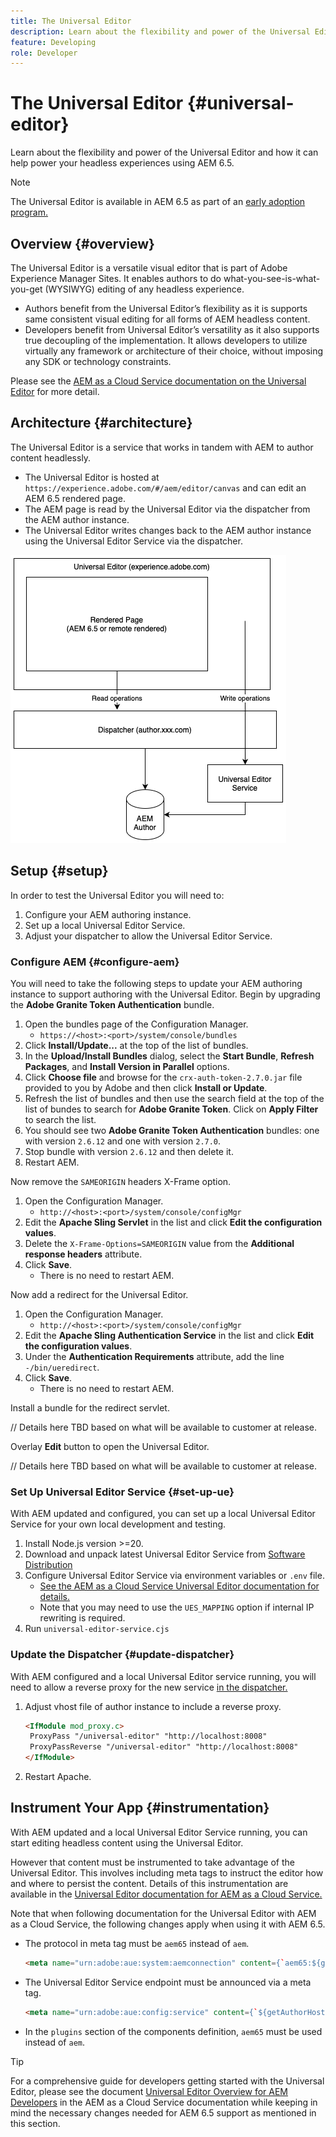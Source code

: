 ```yaml
---
title: The Universal Editor
description: Learn about the flexibility and power of the Universal Editor and how it can help power your headless experiences using AEM 6.5.
feature: Developing
role: Developer
---
```


# The Universal Editor {#universal-editor}

Learn about the flexibility and power of the Universal Editor and how it can help power your headless experiences using AEM 6.5.

>[!NOTE]
>
>The Universal Editor is available in AEM 6.5 as part of an [early adoption program.](/help/release-notes/release-notes.md#sites)

## Overview {#overview}

The Universal Editor is a versatile visual editor that is part of Adobe Experience Manager Sites. It enables authors to do what-you-see-is-what-you-get (WYSIWYG) editing of any headless experience.

* Authors benefit from the Universal Editor’s flexibility as it is supports same consistent visual editing for all forms of AEM headless content.
* Developers benefit from Universal Editor’s versatility as it also supports true decoupling of the implementation. It allows developers to utilize virtually any framework or architecture of their choice, without imposing any SDK or technology constraints.

Please see the [AEM as a Cloud Service documentation on the Universal Editor](https://experienceleague.adobe.com/en/docs/experience-manager-cloud-service/content/implementing/developing/universal-editor/introduction) for more detail.

## Architecture {#architecture}

The Universal Editor is a service that works in tandem with AEM to author content headlessly.

* The Universal Editor is hosted at `https://experience.adobe.com/#/aem/editor/canvas` and can edit an AEM 6.5 rendered page.
* The AEM page is read by the Universal Editor via the dispatcher from the AEM author instance.
* The Universal Editor writes changes back to the AEM author instance using the Universal Editor Service via the dispatcher.

![Author flow using the Universal Editor](assets/author-flow.png)

## Setup {#setup}

In order to test the Universal Editor you will need to:

1. Configure your AEM authoring instance.
1. Set up a local Universal Editor Service.
1. Adjust your dispatcher to allow the Universal Editor Service.

### Configure AEM {#configure-aem}

You will need to take the following steps to update your AEM authoring instance to support authoring with the Universal Editor. Begin by upgrading the **Adobe Granite Token Authentication** bundle.

1. Open the bundles page of the Configuration Manager.
   * `https://<host>:<port>/system/console/bundles`
1. Click **Install/Update...** at the top of the list of bundles.
1. In the **Upload/Install Bundles** dialog, select the **Start Bundle**, **Refresh Packages**, and **Install Version in Parallel** options.
1. Click **Choose file** and browse for the `crx-auth-token-2.7.0.jar` file provided to you by Adobe and then click **Install or Update**.
1. Refresh the list of bundles and then use the search field at the top of the list of bundes to search for **Adobe Granite Token**. Click on **Apply Filter** to search the list.
1. You should see two **Adobe Granite Token Authentication** bundles: one with version `2.6.12` and one with version `2.7.0`.
1. Stop bundle with version `2.6.12` and then delete it.
1. Restart AEM.

Now remove the `SAMEORIGIN` headers X-Frame option.

1. Open the Configuration Manager.
   * `http://<host>:<port>/system/console/configMgr`
1. Edit the **Apache Sling Servlet** in the list and click **Edit the configuration values**.
1. Delete the `X-Frame-Options=SAMEORIGIN` value from the **Additional response headers** attribute.
1. Click **Save**.
   * There is no need to restart AEM.

Now add a redirect for the Universal Editor.

1. Open the Configuration Manager.
   * `http://<host>:<port>/system/console/configMgr`
1. Edit the **Apache Sling Authentication Service** in the list and click **Edit the configuration values**.
1. Under the **Authentication Requirements** attribute, add the line `-/bin/ueredirect`.
1. Click **Save**.
   * There is no need to restart AEM.

Install a bundle for the redirect servlet.

// Details here TBD based on what will be available to customer at release.

Overlay **Edit** button to open the Universal Editor.

// Details here TBD based on what will be available to customer at release.

### Set Up Universal Editor Service {#set-up-ue}

With AEM updated and configured, you can set up a local Universal Editor Service for your own local development and testing.

1. Install Node.js version >=20.
1. Download and unpack latest Universal Editor Service from [Software Distribution](https://experienceleague.adobe.com/en/docs/experience-cloud/software-distribution/home)
1. Configure Universal Editor Service via environment variables or `.env` file.
   * [See the AEM as a Cloud Service Universal Editor documentation for details.](https://experienceleague.adobe.com/en/docs/experience-manager-cloud-service/content/implementing/developing/universal-editor/local-dev#setting-up-service)
   * Note that you may need to use the `UES_MAPPING` option if internal IP rewriting is required.
1. Run `universal-editor-service.cjs`

### Update the Dispatcher {#update-dispatcher}

With AEM configured and a local Universal Editor service running, you will need to allow a reverse proxy for the new service [in the dispatcher.](https://experienceleague.adobe.com/en/docs/experience-manager-dispatcher/using/dispatcher)

1. Adjust vhost file of author instance to include a reverse proxy.

   ```html
   <IfModule mod_proxy.c>
    ProxyPass "/universal-editor" "http://localhost:8008"
    ProxyPassReverse "/universal-editor" "http://localhost:8008"
   </IfModule>
   ```

1. Restart Apache.

## Instrument Your App {#instrumentation}

With AEM updated and a local Universal Editor Service running, you can start editing headless content using the Universal Editor.

However that content must be instrumented to take advantage of the Universal Editor. This involves including meta tags to instruct the editor how and where to persist the content. Details of this instrumentation are available in the [Universal Editor documentation for AEM as a Cloud Service.](https://experienceleague.adobe.com/en/docs/experience-manager-cloud-service/content/implementing/developing/universal-editor/getting-started#instrument-page)

Note that when following documentation for the Universal Editor with AEM as a Cloud Service, the following changes apply when using it with AEM 6.5.

* The protocol in meta tag must be `aem65` instead of `aem`.
  
  ```html
  <meta name="urn:adobe:aue:system:aemconnection" content={`aem65:${getAuthorHost()}`}/>
  ```

* The Universal Editor Service endpoint must be announced via a meta tag.

   ```html
   <meta name="urn:adobe:aue:config:service" content={`${getAuthorHost()}/universal-editor`}/>
   ```

* In the `plugins` section of the components definition, `aem65` must be used instead of `aem`.

>[!TIP]
>
>For a comprehensive guide for developers getting started with the Universal Editor, please see the document [Universal Editor Overview for AEM Developers](https://experienceleague.adobe.com/en/docs/experience-manager-cloud-service/content/implementing/developing/universal-editor/developer-overview) in the AEM as a Cloud Service documentation while keeping in mind the necessary changes needed for AEM 6.5 support as mentioned in this section.
